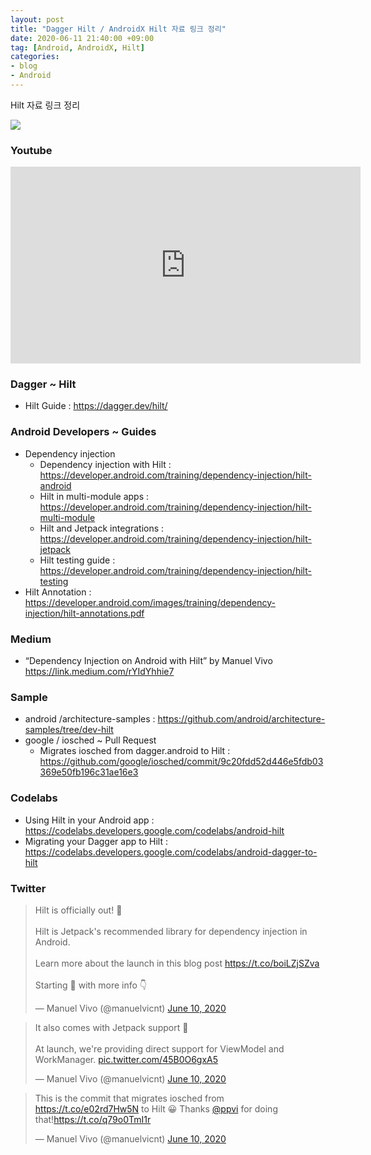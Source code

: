 ```yaml
---
layout: post
title: "Dagger Hilt / AndroidX Hilt 자료 링크 정리"
date: 2020-06-11 21:40:00 +09:00
tag: [Android, AndroidX, Hilt]
categories:
- blog
- Android
---
```


Hilt 자료 링크 정리

<!--more-->

<img src="https://developer.android.com/images/training/dependency-injection/hilt-hierarchy.svg" />

### Youtube 

<iframe width="560" height="315" src="https://www.youtube.com/embed/R3caBPj-6Sg?start=65" frameborder="0" allow="accelerometer; autoplay; encrypted-media; gyroscope; picture-in-picture" allowfullscreen></iframe>

### Dagger ~ Hilt

- Hilt Guide : https://dagger.dev/hilt/

### Android Developers ~ Guides

- Dependency injection
  - Dependency injection with Hilt : https://developer.android.com/training/dependency-injection/hilt-android
  - Hilt in multi-module apps : https://developer.android.com/training/dependency-injection/hilt-multi-module
  - Hilt and Jetpack integrations : https://developer.android.com/training/dependency-injection/hilt-jetpack
  - Hilt testing guide : https://developer.android.com/training/dependency-injection/hilt-testing
- Hilt Annotation : https://developer.android.com/images/training/dependency-injection/hilt-annotations.pdf

### Medium

- “Dependency Injection on Android with Hilt” by Manuel Vivo https://link.medium.com/rYIdYhhie7

### Sample

- android /architecture-samples : https://github.com/android/architecture-samples/tree/dev-hilt
- google / iosched ~ Pull Request
  - Migrates iosched from dagger.android to Hilt : https://github.com/google/iosched/commit/9c20fdd52d446e5fdb03369e50fb196c31ae16e3

### Codelabs

- Using Hilt in your Android app : https://codelabs.developers.google.com/codelabs/android-hilt
- Migrating your Dagger app to Hilt : https://codelabs.developers.google.com/codelabs/android-dagger-to-hilt

### Twitter

<blockquote class="twitter-tweet"><p lang="en" dir="ltr">Hilt is officially out! 🚀<br><br>Hilt is Jetpack&#39;s recommended library for dependency injection in Android. <br><br>Learn more about the launch in this blog post <a href="https://t.co/boiLZjSZva">https://t.co/boiLZjSZva</a><br><br>Starting 🧵 with more info 👇</p>&mdash; Manuel Vivo (@manuelvicnt) <a href="https://twitter.com/manuelvicnt/status/1270769087413735424?ref_src=twsrc%5Etfw">June 10, 2020</a></blockquote>

<blockquote class="twitter-tweet"><p lang="en" dir="ltr">It also comes with Jetpack support 🚀 <br><br>At launch, we&#39;re providing direct support for ViewModel and WorkManager. <a href="https://t.co/45B0O6gxA5">pic.twitter.com/45B0O6gxA5</a></p>&mdash; Manuel Vivo (@manuelvicnt) <a href="https://twitter.com/manuelvicnt/status/1270769579325865984?ref_src=twsrc%5Etfw">June 10, 2020</a></blockquote> 

<blockquote class="twitter-tweet"><p lang="en" dir="ltr">This is the commit that migrates iosched from <a href="https://t.co/e02rd7Hw5N">https://t.co/e02rd7Hw5N</a> to Hilt 😀 Thanks <a href="https://twitter.com/ppvi?ref_src=twsrc%5Etfw">@ppvi</a> for doing that!<a href="https://t.co/q79o0TmI1r">https://t.co/q79o0TmI1r</a></p>&mdash; Manuel Vivo (@manuelvicnt) <a href="https://twitter.com/manuelvicnt/status/1270779225386164224?ref_src=twsrc%5Etfw">June 10, 2020</a></blockquote> 

<script async src="https://platform.twitter.com/widgets.js" charset="utf-8"></script> 
